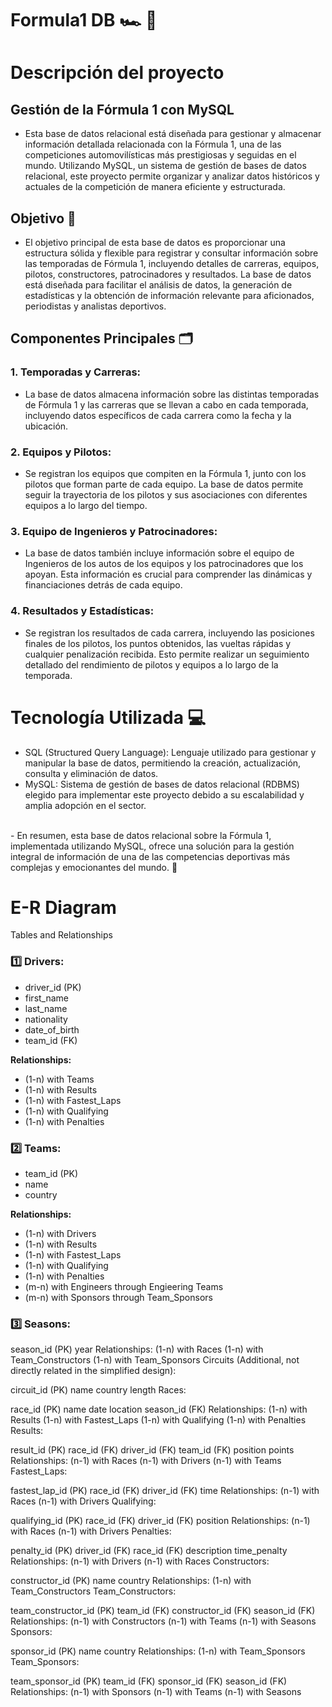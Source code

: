 # Formula1 DB 🏎️ 🧩

# Descripción del proyecto

## Gestión de la Fórmula 1 con MySQL
- Esta base de datos relacional está diseñada para gestionar y almacenar información detallada relacionada con la Fórmula 1, una de las competiciones automovilísticas más prestigiosas y seguidas en el mundo. Utilizando MySQL, un sistema de gestión de bases de datos relacional, este proyecto permite organizar y analizar datos históricos y actuales de la competición de manera eficiente y estructurada.

## Objetivo 🎯
- El objetivo principal de esta base de datos es proporcionar una estructura sólida y flexible para registrar y consultar información sobre las temporadas de Fórmula 1, incluyendo detalles de carreras, equipos, pilotos, constructores, patrocinadores y resultados. La base de datos está diseñada para facilitar el análisis de datos, la generación de estadísticas y la obtención de información relevante para aficionados, periodistas y analistas deportivos.

## Componentes Principales 🗂️
### 1. Temporadas y Carreras:
- La base de datos almacena información sobre las distintas temporadas de Fórmula 1 y las carreras que se llevan a cabo en cada temporada, incluyendo datos específicos de cada carrera como la fecha y la ubicación.

### 2. Equipos y Pilotos: 
- Se registran los equipos que compiten en la Fórmula 1, junto con los pilotos que forman parte de cada equipo. La base de datos permite seguir la trayectoria de los pilotos y sus asociaciones con diferentes equipos a lo largo del tiempo.

### 3. Equipo de Ingenieros y Patrocinadores: 
- La base de datos también incluye información sobre el equipo de Ingenieros de los autos de los equipos y los patrocinadores que los apoyan. Esta información es crucial para comprender las dinámicas y financiaciones detrás de cada equipo.

### 4. Resultados y Estadísticas: 
- Se registran los resultados de cada carrera, incluyendo las posiciones finales de los pilotos, los puntos obtenidos, las vueltas rápidas y cualquier penalización recibida. Esto permite realizar un seguimiento detallado del rendimiento de pilotos y equipos a lo largo de la temporada.


# Tecnología Utilizada 💻
- SQL (Structured Query Language): Lenguaje utilizado para gestionar y manipular la base de datos, permitiendo la creación, actualización, consulta y eliminación de datos.
- MySQL: Sistema de gestión de bases de datos relacional (RDBMS) elegido para implementar este proyecto debido a su escalabilidad y amplia adopción en el sector.

<br>
- En resumen, esta base de datos relacional sobre la Fórmula 1, implementada utilizando MySQL, ofrece una solución para la gestión integral de información de una de las competencias deportivas más complejas y emocionantes del mundo. 🏁

<br>

# E-R Diagram

Tables and Relationships
### 1️⃣ Drivers:
- driver_id (PK)
- first_name
- last_name
- nationality
- date_of_birth
- team_id (FK)

**Relationships:**
- (1-n) with Teams
- (1-n) with Results
- (1-n) with Fastest_Laps
- (1-n) with Qualifying
- (1-n) with Penalties


### 2️⃣ Teams:
- team_id (PK)
- name
- country

**Relationships:**
- (1-n) with Drivers
- (1-n) with Results
- (1-n) with Fastest_Laps
- (1-n) with Qualifying
- (1-n) with Penalties
- (m-n) with Engineers through Engieering Teams
- (m-n) with Sponsors through Team_Sponsors

### 3️⃣ Seasons:

season_id (PK)
year
Relationships:
(1-n) with Races
(1-n) with Team_Constructors
(1-n) with Team_Sponsors
Circuits (Additional, not directly related in the simplified design):

circuit_id (PK)
name
country
length
Races:

race_id (PK)
name
date
location
season_id (FK)
Relationships:
(1-n) with Results
(1-n) with Fastest_Laps
(1-n) with Qualifying
(1-n) with Penalties
Results:

result_id (PK)
race_id (FK)
driver_id (FK)
team_id (FK)
position
points
Relationships:
(n-1) with Races
(n-1) with Drivers
(n-1) with Teams
Fastest_Laps:

fastest_lap_id (PK)
race_id (FK)
driver_id (FK)
time
Relationships:
(n-1) with Races
(n-1) with Drivers
Qualifying:

qualifying_id (PK)
race_id (FK)
driver_id (FK)
position
Relationships:
(n-1) with Races
(n-1) with Drivers
Penalties:

penalty_id (PK)
driver_id (FK)
race_id (FK)
description
time_penalty
Relationships:
(n-1) with Drivers
(n-1) with Races
Constructors:

constructor_id (PK)
name
country
Relationships:
(1-n) with Team_Constructors
Team_Constructors:

team_constructor_id (PK)
team_id (FK)
constructor_id (FK)
season_id (FK)
Relationships:
(n-1) with Constructors
(n-1) with Teams
(n-1) with Seasons
Sponsors:

sponsor_id (PK)
name
country
Relationships:
(1-n) with Team_Sponsors
Team_Sponsors:

team_sponsor_id (PK)
team_id (FK)
sponsor_id (FK)
season_id (FK)
Relationships:
(n-1) with Sponsors
(n-1) with Teams
(n-1) with Seasons
